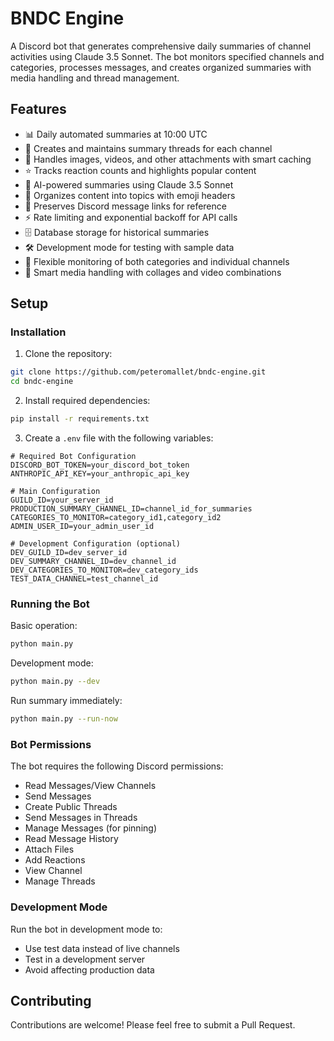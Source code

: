 # BNDC Engine

A Discord bot that generates comprehensive daily summaries of channel activities using Claude 3.5 Sonnet. The bot monitors specified channels and categories, processes messages, and creates organized summaries with media handling and thread management.

## Features

- 📊 Daily automated summaries at 10:00 UTC
- 🧵 Creates and maintains summary threads for each channel
- 📱 Handles images, videos, and other attachments with smart caching
- ⭐ Tracks reaction counts and highlights popular content
- 🤖 AI-powered summaries using Claude 3.5 Sonnet
- 📝 Organizes content into topics with emoji headers
- 🔗 Preserves Discord message links for reference
- ⚡ Rate limiting and exponential backoff for API calls
- 🗄️ Database storage for historical summaries
- 🛠️ Development mode for testing with sample data
- 📂 Flexible monitoring of both categories and individual channels
- 🎯 Smart media handling with collages and video combinations

## Setup

### Installation

1. Clone the repository:
```bash
git clone https://github.com/peteromallet/bndc-engine.git
cd bndc-engine

```

2. Install required dependencies:
```bash
pip install -r requirements.txt
```

3. Create a `.env` file with the following variables:
```
# Required Bot Configuration
DISCORD_BOT_TOKEN=your_discord_bot_token
ANTHROPIC_API_KEY=your_anthropic_api_key

# Main Configuration
GUILD_ID=your_server_id
PRODUCTION_SUMMARY_CHANNEL_ID=channel_id_for_summaries
CATEGORIES_TO_MONITOR=category_id1,category_id2
ADMIN_USER_ID=your_admin_user_id

# Development Configuration (optional)
DEV_GUILD_ID=dev_server_id
DEV_SUMMARY_CHANNEL_ID=dev_channel_id
DEV_CATEGORIES_TO_MONITOR=dev_category_ids
TEST_DATA_CHANNEL=test_channel_id
```

### Running the Bot

Basic operation:
```bash
python main.py
```

Development mode:
```bash
python main.py --dev
```

Run summary immediately:
```bash
python main.py --run-now
```

### Bot Permissions

The bot requires the following Discord permissions:
- Read Messages/View Channels
- Send Messages
- Create Public Threads
- Send Messages in Threads
- Manage Messages (for pinning)
- Read Message History
- Attach Files
- Add Reactions
- View Channel
- Manage Threads

### Development Mode

Run the bot in development mode to:
- Use test data instead of live channels
- Test in a development server
- Avoid affecting production data

## Contributing

Contributions are welcome! Please feel free to submit a Pull Request.
